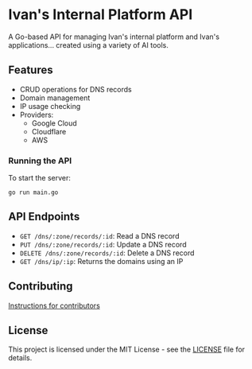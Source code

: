 # Ivan's Internal Platform API

A Go-based API for managing Ivan's internal platform and Ivan's applications... created using a variety of AI tools.

## Features


- CRUD operations for DNS records
- Domain management
- IP usage checking
- Providers:
  - Google Cloud
  - Cloudflare
  - AWS




### Running the API

To start the server:

```
go run main.go
```

## API Endpoints

- `GET /dns/:zone/records/:id`: Read a DNS record
- `PUT /dns/:zone/records/:id`: Update a DNS record
- `DELETE /dns/:zone/records/:id`: Delete a DNS record
- `GET /dns/ip/:ip`: Returns the domains using an IP

## Contributing

[Instructions for contributors](CONTRIBUTING.md)

## License

This project is licensed under the MIT License - see the [LICENSE](LICENSE) file for details.
